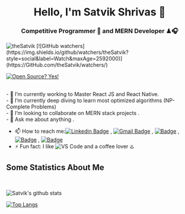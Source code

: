 <h1 align="center"> Hello, I'm Satvik Shrivas 👋</h1>
<h3 align="center"> Competitive Programmer 🎯 and MERN Developer ♟🎧</h3>
<p align="left"> <img src="https://komarev.com/ghpvc/?username=theSatvik" alt="theSatvik" /> 
  [![GitHub watchers](https://img.shields.io/github/watchers/theSatvik?style=social&label=Watch&maxAge=2592000)](https://GitHub.com/theSatvik/watchers/)</p>
  

[![Open Source? Yes!](https://badgen.net/badge/Open%20Source%20%3F/Yes%21/blue?icon=github)](https://github.com/theSatvik/badges/)

<br>
- 🔭 I’m currently working to Master React JS and React Native.   <br>
- 🌱 I’m currently deep diving to learn most optimized algorithms (NP-Complete Problems)<br>
- 👯 I’m looking to collaborate on MERN stack projects . <br>
- 💬 Ask me about anything . <br>

- 📫 How to reach me:[![Linkedin Badge](https://img.shields.io/badge/-LinkedIn-blue?style=flat-square&logo=Linkedin&logoColor=white&link=)](https://www.linkedin.com/in/satvik-shrivas/)
, [![Gmail Badge](https://img.shields.io/badge/-Gmail-c14438?style=flat-square&logo=Gmail&logoColor=white&link=mailto:satvikshrivas26@gmail.com)](mailto:satvikshrivas26@gmail.com)
,  [![Badge](https://cp-logo.vercel.app/codechef/satvikshrivas)](https://www.codechef.com/users/satvikshrivas)
,  [![Badge](https://cp-logo.vercel.app/hackerrank/satvikshrivas26)](https://auth.geeksforgeeks.org/user/satvikshrivas26/profile)
,  [![Badge](https://cp-logo.vercel.app/geeksforgeeks/satvikshrivas26)](https://www.hackerrank.com/satvikshrivas26)
- ⚡ Fun fact: I like ![VS Code](http://img.shields.io/badge/-VS%20Code-007ACC?style=flat-square&logo=visual-studio-code&logoColor=000000) and a coffee lover ♨️

## Some Statistics About Me
<br>

![Satvik's github stats](https://github-readme-stats.vercel.app/api?username=theSatvik&&show_icons=true&title_color=ffffff&icon_color=35F622&text_color=FCFBFB&bg_color=0B2A08)


[![Top Langs](https://github-readme-stats.vercel.app/api/top-langs/?username=theSatvik&layout=compact)](https://github.com/theSatvik/github-readme-stats)
